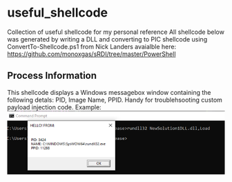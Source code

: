 # useful_shellcode
 Collection of useful shellcode for my personal reference
 All shellcode below was generated by writing a DLL and converting to PIC shellcode using ConvertTo-Shellcode.ps1 from Nick Landers avaialble here: https://github.com/monoxgas/sRDI/tree/master/PowerShell 

## Process Information
 This shellcode displays a Windows messagebox window containing the following detals: PID, Image Name, PPID. Handy for troublehsooting custom payload injection code.
 Example:
 ![Sample popup](images/procinfo_msgbox.png)
